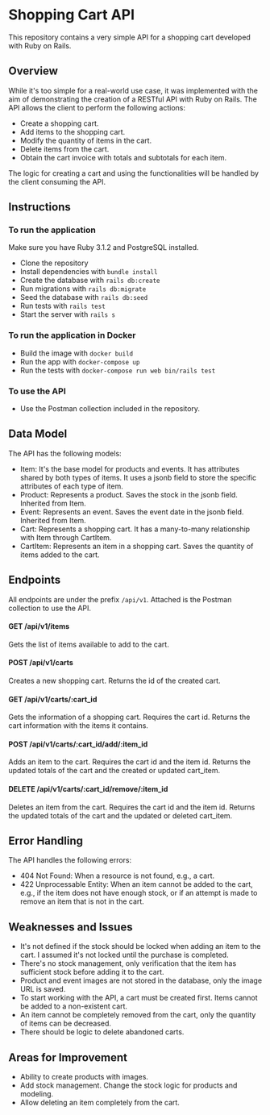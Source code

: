 # Shopping Cart API

This repository contains a very simple API for a shopping cart developed with Ruby on Rails.

## Overview

While it's too simple for a real-world use case, it was implemented with the aim of demonstrating the creation of a RESTful API with Ruby on Rails.
The API allows the client to perform the following actions:

- Create a shopping cart.
- Add items to the shopping cart.
- Modify the quantity of items in the cart.
- Delete items from the cart.
- Obtain the cart invoice with totals and subtotals for each item.

The logic for creating a cart and using the functionalities will be handled by the client consuming the API.

## Instructions

### To run the application

Make sure you have Ruby 3.1.2 and PostgreSQL installed.

- Clone the repository
- Install dependencies with `bundle install`
- Create the database with `rails db:create`
- Run migrations with `rails db:migrate`
- Seed the database with `rails db:seed`
- Run tests with `rails test`
- Start the server with `rails s`

### To run the application in Docker

- Build the image with `docker build`
- Run the app with `docker-compose up`
- Run the tests with `docker-compose run web bin/rails test`

### To use the API
- Use the Postman collection included in the repository.

## Data Model

The API has the following models:
- Item: It's the base model for products and events. It has attributes shared by both types of items. It uses a jsonb field to store the specific attributes of each type of item.
- Product: Represents a product. Saves the stock in the jsonb field. Inherited from Item.
- Event: Represents an event. Saves the event date in the jsonb field. Inherited from Item.
- Cart: Represents a shopping cart. It has a many-to-many relationship with Item through CartItem.
- CartItem: Represents an item in a shopping cart. Saves the quantity of items added to the cart.

## Endpoints

All endpoints are under the prefix `/api/v1`.
Attached is the Postman collection to use the API.

#### GET /api/v1/items
Gets the list of items available to add to the cart.

#### POST /api/v1/carts
Creates a new shopping cart. Returns the id of the created cart.

#### GET /api/v1/carts/:cart_id
Gets the information of a shopping cart. Requires the cart id. Returns the cart information with the items it contains.

#### POST /api/v1/carts/:cart_id/add/:item_id
Adds an item to the cart. Requires the cart id and the item id.
Returns the updated totals of the cart and the created or updated cart_item.

#### DELETE /api/v1/carts/:cart_id/remove/:item_id
Deletes an item from the cart. Requires the cart id and the item id.
Returns the updated totals of the cart and the updated or deleted cart_item.

## Error Handling

The API handles the following errors:
- 404 Not Found: When a resource is not found, e.g., a cart.
- 422 Unprocessable Entity: When an item cannot be added to the cart, e.g., if the item does not have enough stock, or if an attempt is made to remove an item that is not in the cart.

## Weaknesses and Issues

- It's not defined if the stock should be locked when adding an item to the cart. I assumed it's not locked until the purchase is completed.
- There's no stock management, only verification that the item has sufficient stock before adding it to the cart.
- Product and event images are not stored in the database, only the image URL is saved.
- To start working with the API, a cart must be created first. Items cannot be added to a non-existent cart.
- An item cannot be completely removed from the cart, only the quantity of items can be decreased.
- There should be logic to delete abandoned carts.

## Areas for Improvement

- Ability to create products with images.
- Add stock management. Change the stock logic for products and modeling.
- Allow deleting an item completely from the cart.
